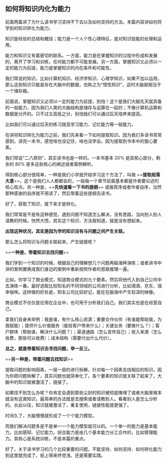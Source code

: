 ## 如何将知识内化为能力

前面两篇讲了为什么读书学习坚持不下去以及如何坚持的方法。本篇内容讲如何将学到的知识转化为能力。

知识是经验的总结和概括；能力是一个人个性心理特征，是对知识技能的处理和运用。

能力和知识又有着密切的联系。一方面，能力是在掌握知识的过程中形成和发展的，离开了学习和训练，任何能力都不可能发展。另一方面，掌握知识又必须以一定的能力为前提，能力是掌握知识的内在条件和可能性。

我们常说的知识，比如计算机知识、经济学知识、心理学知识，如果不加以运用，那么这些知识只能是存在大脑中的数据，也称之为“惰性知识”，这时大脑就相当于一个储存器。

前面说，掌握知识又必须以一定的能力为前提，别怕！这个是我们大脑先天就具备的一般能力，因为我们人类的大脑结构是储存与运算在一起的；不像计算机运算和数据是分开的。只不过又高低之分，别怕我们可以通过后天培养来提高。

比如我们可以通过后天的练习提高学习能力、记忆能力等一般能力。

在讲将知识转化为能力之前，我们先来看一下如何提取知识。因为我们多读书常常感到，读完一本书，感觉啥也没记住，啥也没学会。因为提取到书本中的狠心要素。

我们常说“二八原则”，其实读书也是一样的。一本书基本 20% 是其核心部分，剩余的 80% 是多这些核心的阐述或者案例解析。

得到核心部分很简单，一种是我们小学就开始学习这个方法了，叫做 ==**提取段落大意**==，这个是我们人人都都会的，一般每一个章节前面基本都是作者要论述的核心观点。另一种是，==**先快速看一下书的提纲**== 或推荐序或者作者自序，当然那种感谢的自序就不用读了，然后带着这些提纲去读书。

好了，获取了知识，接下来才是转化。

我们常常是不是有这种感觉，遇到问题不知道怎么解决，没有思路，当向别人别人请教的时候。恍然大悟，其实这个知识、方法我知道，就是没有想起来。

**出现这种状况，其实是因为学的知识没有与问题之间产生关联。**

那么怎么将知识与问题关联起来，产生链接呢？

==**一种是，带着知识去找问题**==

我们学到一个知识的时候，根据自己的理解想几个问题再脑海种演练；或者讲书中讲的案例置换成我们身边的案例中重新按照作者的思路推理一遍。

比如，你学习了商业模式，知道商业模式的九个要素。然后将他代入到自己公司中去演练一番。最好选取比较知名的不同领域的公司进行分析，比如滴滴、京东、瑞幸咖啡。这样做的好处是，知名公司比较好记，能在在脑海中产生较深的映像。

商业模式不仅仅是应用在企业中，也可用于分析我们自己。我们其实也是在经营自己。

拿我们自身来举例：我是谁，有什么核心资源；重要合作伙伴（有谁能帮助我，为我赋能）；提供什么价值服务（能给客户带来什么）；关键业务（要做什么？）；客户群体（帮助谁，解决什么问题？）；渠道通路（怎么宣传自己）；收入来源（怎么收费，那些可以收费）；成本结构（需要付出什么代价）。

**总之，就是带着知识去寻找问题，举一反三。**

==**另一种是，带着问题去找知识**==

提取问题的影响因素，一层一层的进行拆解，针对每一个因素去找相应的知识。因为你把问题拆解了，其实问题也就简单化了。各个要素的知识就关联了起来了，大脑中的知识就被激活了，链接了。

如果找不到怎么办呢？你肯定会遇到那些尘封的知识被彻底掩埋了或者大脑里根本就没有这类知识。最简单的办法就是去搜索或者请教别人。看看别人是怎么分析的。长此以往，知识就被激活了，重复使用，链接性能就更强了。

时间久了，大脑慢慢就形成了一个个能力模型。

而我们解决问题多是不是单一一个能力模型就可以的。一个单一的能力是基本能力，比如感知、记忆能力。综合能力是由几个基本能力分工合作的，比如管理能力。其核心是系统训练，不是本篇的重点。

好了，关于读书学习的几个比较重要的问题，不能坚持、如何坚持、如何转化能力到这里就完成了。纸上得来终觉浅，还是需要实践。
